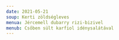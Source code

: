 ```yaml
---
date: 2021-05-21
soup: Kerti zöldségleves
menua: Jércemell dubarry rizi-bizivel 
menub: Csőben sült karfiol idénysalátával
---
```

